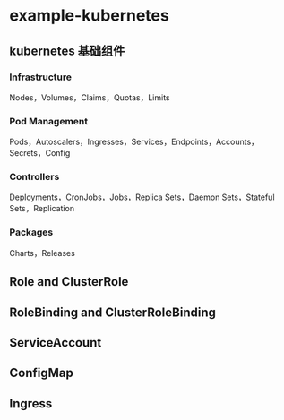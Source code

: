 # example-kubernetes

## kubernetes 基础组件

### Infrastructure

Nodes，Volumes，Claims，Quotas，Limits

### Pod Management

Pods，Autoscalers，Ingresses，Services，Endpoints，Accounts，Secrets，Config

### Controllers

Deployments，CronJobs，Jobs，Replica Sets，Daemon Sets，Stateful Sets，Replication

### Packages

Charts，Releases


## Role and ClusterRole

## RoleBinding and ClusterRoleBinding

## ServiceAccount

## ConfigMap

## Ingress

